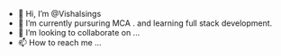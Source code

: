 - 👋 Hi, I’m @Vishalsings
- 🌱 I’m currently pursuring MCA . and learning full stack development.
- 💞️ I’m looking to collaborate on ...
- 📫 How to reach me ...

<!---
Vishalsinghs/Vishalsinghs is a ✨ special ✨ repository because its `README.md` (this file) appears on your GitHub profile.
You can click the Preview link to take a look at your changes.
--->
